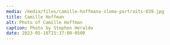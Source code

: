 ```yaml
---
media: /media/files/camille-hoffmana-sloma-portraits-039.jpg
title: Camille Hoffman
alt: Photo of Camille Hoffman
caption: Photo by Stephen Heraldo
date: 2023-05-16T15:37:00-0500
---
```

